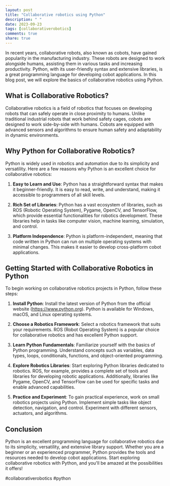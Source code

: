 ```yaml
---
layout: post
title: "Collaborative robotics using Python"
description: " "
date: 2023-09-23
tags: [collaborativerobotics]
comments: true
share: true
---
```


In recent years, collaborative robots, also known as cobots, have gained popularity in the manufacturing industry. These robots are designed to work alongside humans, assisting them in various tasks and increasing productivity. Python, with its user-friendly syntax and extensive libraries, is a great programming language for developing cobot applications. In this blog post, we will explore the basics of collaborative robotics using Python.

## What is Collaborative Robotics?

Collaborative robotics is a field of robotics that focuses on developing robots that can safely operate in close proximity to humans. Unlike traditional industrial robots that work behind safety cages, cobots are designed to work side-by-side with humans. Cobots are equipped with advanced sensors and algorithms to ensure human safety and adaptability in dynamic environments.

## Why Python for Collaborative Robotics?

Python is widely used in robotics and automation due to its simplicity and versatility. Here are a few reasons why Python is an excellent choice for collaborative robotics:

1. **Easy to Learn and Use**: Python has a straightforward syntax that makes it beginner-friendly. It is easy to read, write, and understand, making it accessible to programmers of all skill levels.

2. **Rich Set of Libraries**: Python has a vast ecosystem of libraries, such as ROS (Robotic Operating System), Pygame, OpenCV, and TensorFlow, which provide essential functionalities for robotics development. These libraries help in tasks like computer vision, machine learning, simulation, and control.

3. **Platform Independence**: Python is platform-independent, meaning that code written in Python can run on multiple operating systems with minimal changes. This makes it easier to develop cross-platform cobot applications.

## Getting Started with Collaborative Robotics in Python

To begin working on collaborative robotics projects in Python, follow these steps:

1. **Install Python**: Install the latest version of Python from the official website (https://www.python.org). Python is available for Windows, macOS, and Linux operating systems.

2. **Choose a Robotics Framework**: Select a robotics framework that suits your requirements. ROS (Robot Operating System) is a popular choice for collaborative robotics and has excellent Python support.

3. **Learn Python Fundamentals**: Familiarize yourself with the basics of Python programming. Understand concepts such as variables, data types, loops, conditionals, functions, and object-oriented programming.

4. **Explore Robotics Libraries**: Start exploring Python libraries dedicated to robotics. ROS, for example, provides a complete set of tools and libraries for developing robotic applications. Additionally, libraries like Pygame, OpenCV, and TensorFlow can be used for specific tasks and enable advanced capabilities.

5. **Practice and Experiment**: To gain practical experience, work on small robotics projects using Python. Implement simple tasks like object detection, navigation, and control. Experiment with different sensors, actuators, and algorithms.

## Conclusion

Python is an excellent programming language for collaborative robotics due to its simplicity, versatility, and extensive library support. Whether you are a beginner or an experienced programmer, Python provides the tools and resources needed to develop cobot applications. Start exploring collaborative robotics with Python, and you'll be amazed at the possibilities it offers!

#collaborativerobotics #python